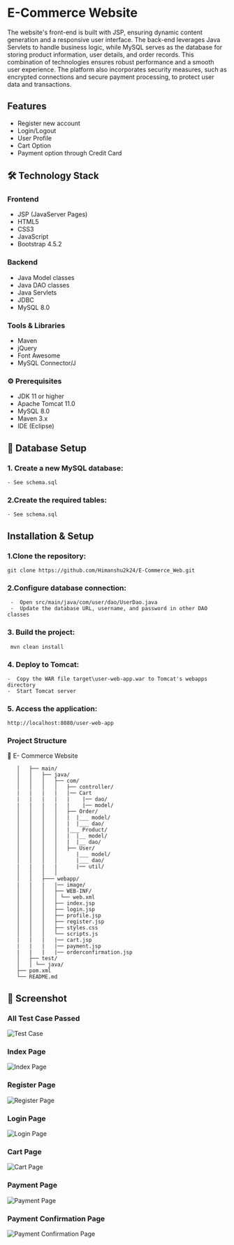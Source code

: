 # E-Commerce Website
The website's front-end is built with JSP, ensuring dynamic content generation and a responsive user interface. The back-end leverages Java Servlets to handle business logic, while MySQL serves as the database for storing product information, user details, and order records. This combination of technologies ensures robust performance and a smooth user experience. The platform also incorporates security measures, such as encrypted connections and secure payment processing, to protect user data and transactions.
## Features
- Register new account
- Login/Logout
- User Profile
- Cart Option
- Payment option through Credit Card
## 🛠️ Technology Stack
### Frontend
- JSP (JavaServer Pages)
- HTML5
- CSS3
- JavaScript
- Bootstrap 4.5.2
### Backend
- Java Model classes
- Java DAO classes
- Java Servlets
- JDBC
- MySQL 8.0
### Tools & Libraries
- Maven
- jQuery
- Font Awesome
- MySQL Connector/J
### ⚙️ Prerequisites
- JDK 11 or higher
- Apache Tomcat 11.0
- MySQL 8.0
- Maven 3.x
- IDE (Eclipse)
## 🚀 Database Setup

### 1. Create a new MySQL database:
    - See schema.sql
### 2.Create the required tables:
    - See schema.sql
## Installation & Setup
### 1.Clone the repository:
    git clone https://github.com/Himanshu2k24/E-Commerce_Web.git 
### 2.Configure database connection:
     -  Open src/main/java/com/user/dao/UserDao.java 
     -  Update the database URL, username, and password in other DAO classes
### 3. Build the project:
     mvn clean install
### 4. Deploy to Tomcat:
    -  Copy the WAR file target\user-web-app.war to Tomcat's webapps directory
    -  Start Tomcat server

### 5. Access the application:
    http://localhost:8080/user-web-app 

### Project Structure

  📁 E- Commerce Website

```   ├── src/
   │   ├── main/
   │   │   ├── java/
   │   │   │   ├── com/
   │   │   │   │   ├── controller/
   |   |   |   |   |── Cart
   |   |   |   |   |    |── dao/
   |   |   |   |   |    |── model/
   │   │   │   │   ├── Order/
   │   │   │   │   |  |___ model/
   │   │   │   │   |  |___ dao/
   │   │   │   │   |___ Product/
   │   │   │   │   |  |__ model/
   │   │   │   │   |  |__ dao/
   │   │   │   │   ├── User/
   │   │   │   │      |___ model/
   │   │   │   │      |___ dao/
   |   |   |   |      |── util/
   │   │   │   │   
   │   │   ├─── webapp/
   |   |   |   |── image/
   │   │   │   ├── WEB-INF/
   │   │   │   │ └── web.xml
   │   │   │   ├── index.jsp
   │   │   │   ├── login.jsp
   │   │   │   ├── profile.jsp
   │   │   │   ├── register.jsp
   │   │   │   ├── styles.css
   │   │   │   └── scripts.js
   |   |   |   |── cart.jsp
   |   |   |   |── payment.jsp
   |   |   |   |── orderconfirmation.jsp
   │   ├── test/
   │   │ └── java/
   ├── pom.xml
   └── README.md
```

## 📸 Screenshot
### All Test Case Passed
![Test Case](https://github.com/user-attachments/assets/a446230d-f94f-412c-b323-b25131b6c326)
### Index Page
![Index Page](https://github.com/user-attachments/assets/a32f64b0-61c7-4e0c-a8c7-f72b7e5e480a)
### Register Page
![Register Page](https://github.com/user-attachments/assets/00441cc2-a11f-4e84-975f-80a4463ffa0a)
### Login Page
![Login Page](https://github.com/user-attachments/assets/68a98b70-51ed-4ddd-9f80-1a14d1bec14e)
### Cart Page
![Cart Page](https://github.com/user-attachments/assets/8f679a94-e821-464d-89a6-abae6dc86070)
### Payment Page
![Payment Page](https://github.com/user-attachments/assets/a2f33d01-f3ea-47e8-81ce-8552dfaf5a3c)
### Payment Confirmation Page
![Payment Confirmation Page](https://github.com/user-attachments/assets/49432c78-48e7-4dc9-89d9-3cfa95db6302)
